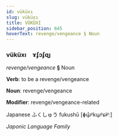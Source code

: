 ```yaml
---
id: vüküxı
slug: vüküxı
title: VÜKÜXI
sidebar_position: 645
hoverText: revenge/vengeance § Noun
---
```


### vüküxı&emsp;<span kind="abugida">ɤʄɔʄɋȷ</span>

*revenge/vengeance* **§** Noun

**Verb**: to be a revenge/vengeance

**Noun**: revenge/vengeance

**Modifier**: revenge/vengeance-related

Japanese ふくしゅう fukushū [ɸɯ̟̊ᵝkɯ̟ᵝɕɨᵝː]

*Japonic Language Family*